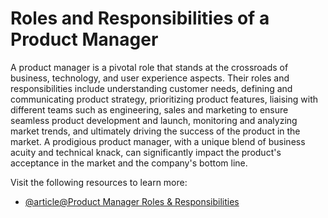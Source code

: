# Roles and Responsibilities of a Product Manager

A product manager is a pivotal role that stands at the crossroads of business, technology, and user experience aspects. Their roles and responsibilities include understanding customer needs, defining and communicating product strategy, prioritizing product features, liaising with different teams such as engineering, sales and marketing to ensure seamless product development and launch, monitoring and analyzing market trends, and ultimately driving the success of the product in the market. A prodigious product manager, with a unique blend of business acuity and technical knack, can significantly impact the product's acceptance in the market and the company's bottom line.

Visit the following resources to learn more:

- [@article@Product Manager Roles & Responsibilities](https://www.productside.com/product-manager-roles-and-responsibilities-keytask/)